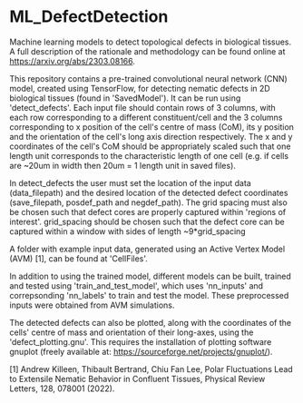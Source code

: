 # ML_DefectDetection
Machine learning models to detect topological defects in biological tissues. A full description of the rationale and methodology can be found online at https://arxiv.org/abs/2303.08166.

This repository contains a pre-trained convolutional neural network (CNN) model, created using TensorFlow, for detecting nematic defects in 2D biological tissues (found in 'SavedModel'). It can be run using 'detect_defects'. Each input file should contain rows of 3 columns, with each row corresponding to a different constituent/cell and the 3 columns corresponding to x position of the cell's centre of mass (CoM), its y position and the orientation of the cell's long axis direction respectively. The x and y coordinates of the cell's CoM should be appropriately scaled such that one length unit corresponds to the characteristic length of one cell (e.g. if cells are ~20um in width then 20um = 1 length unit in saved files). 

In detect_defects the user must set the location of the input data (data_filepath) and the desired location of the detected defect coordinates (save_filepath, posdef_path and negdef_path). The grid spacing must also be chosen such that defect cores are properly captured within 'regions of interest'. grid_spacing should be chosen such that the defect core can be captured within a window with sides of length ~9*grid_spacing

A folder with example input data, generated using an Active Vertex Model (AVM) [1], can be found at 'CellFiles'.

In addition to using the trained model, different models can be built, trained and tested using 'train_and_test_model', which uses 'nn_inputs' and correpsonding 'nn_labels' to train and test the model. These preprocessed inputs were obtained from AVM simulations.

The detected defects can also be plotted, along with the coordinates of the cells' centre of mass and orientation of their long-axes, using the 'defect_plotting.gnu'. This requires the installation of plotting software gnuplot (freely available at: https://sourceforge.net/projects/gnuplot/).

[1] Andrew Killeen, Thibault Bertrand, Chiu Fan Lee, Polar Fluctuations Lead to Extensile Nematic Behavior in Confluent Tissues, Physical Review Letters, 128, 078001 (2022).
